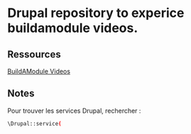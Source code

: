 # Drupal repository to experice buildamodule videos.

## Ressources
[BuildAModule Videos](https://www.youtube.com/@buildamodule)

## Notes
Pour trouver les services Drupal, rechercher :
```bash
\Drupal::service(
```
